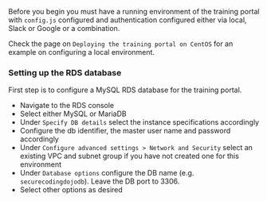 Before you begin you must have a running environment of the training portal with `config.js` configured and authentication configured either via local, Slack or Google or a combination.

Check the page on `Deploying the training portal on CentOS` for an example on configuring a local environment.

### Setting up the RDS database

First step is to configure a MySQL RDS database for the training portal.

- Navigate to the RDS console
- Select either MySQL or MariaDB
- Under `Specify DB details` select the instance specifications accordingly
- Configure the db identifier, the master user name and password accordingly
- Under `Configure advanced settings > Network and Security` select an existing VPC and subnet group if you have not created one for this environment
- Under `Database options` configure the DB name (e.g. `securecodingdojodb`). Leave the DB port to 3306.
- Select other options as desired




